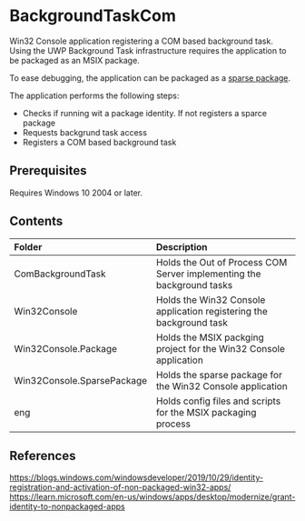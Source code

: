 # BackgroundTaskCom

Win32 Console application registering a COM based background task.
Using the UWP Background Task infrastructure requires the application to be packaged as an MSIX package.

To ease debugging, the application can be packaged as a [sparse package](https://learn.microsoft.com/en-us/windows/apps/desktop/modernize/grant-identity-to-nonpackaged-apps).

The application performs the following steps:
- Checks if running wit a package identity. If not registers a sparce package
- Requests backgrund task access
- Registers a COM based background task

## Prerequisites
Requires Windows 10 2004 or later.

## Contents

| Folder                     | Description                                                           |
|:---------------------------|:----------------------------------------------------------------------|
| ComBackgroundTask          | Holds the Out of Process COM Server implementing the background tasks |
| Win32Console               | Holds the Win32 Console application registering the background task   |
| Win32Console.Package       | Holds the MSIX packging project for the Win32 Console application     |
| Win32Console.SparsePackage | Holds the sparse package for the Win32 Console application            |
| eng                        | Holds config files and scripts for the MSIX packaging process         |

## References
https://blogs.windows.com/windowsdeveloper/2019/10/29/identity-registration-and-activation-of-non-packaged-win32-apps/
https://learn.microsoft.com/en-us/windows/apps/desktop/modernize/grant-identity-to-nonpackaged-apps
